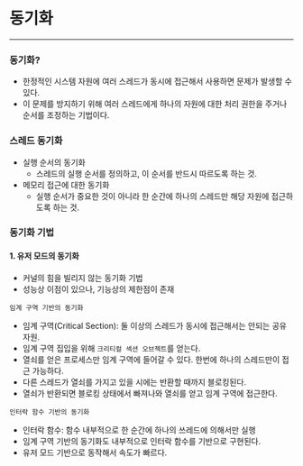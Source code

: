 # 동기화

---

### 동기화?
- 한정적인 시스템 자원에 여러 스레드가 동시에 접근해서 사용하면 문제가 발생할 수 있다.
- 이 문제를 방지하기 위해 여러 스레드에게 하나의 자원에 대한 처리 권한을 주거나 순서를 조정하는 기법이다.

### 스레드 동기화
- 실행 순서의 동기화
  - 스레드의 실행 순서를 정의하고, 이 순서를 반드시 따르도록 하는 것.
- 메모리 접근에 대한 동기화
  - 실행 순서가 중요한 것이 아니라 한 순간에 하나의 스레드만 해당 자원에 접근하도록 하는 것.

### 동기화 기법

#### 1. 유저 모드의 동기화
- 커널의 힘을 빌리지 않는 동기화 기법
- 성능상 이점이 있으나, 기능상의 제한점이 존재

`임계 구역 기반의 동기화`
- 임계 구역(Critical Section): 둘 이상의 스레드가 동시에 접근해서는 안되는 공유 자원.
- 임계 구역 집입을 위해 `크리티컬 섹션 오브젝트`를 얻는다.
- 열쇠를 얻은 프로세스만 임계 구역에 들어갈 수 있다. 한번에 하나의 스레드만이 접근 가능하다.
- 다른 스레드가 열쇠를 가지고 있을 시에는 반환할 때까지 블로킹된다.
- 열쇠가 반환되면 블로킹 상태에서 빠져나와 열쇠를 얻고 임계 구역에 접근한다.

`인터락 함수 기반의 동기화`
- 인터락 함수: 함수 내부적으로 한 순간에 하나의 쓰레드에 의해서만 실행
- 임계 구역 기반의 동기화도 내부적으로 인터락 함수를 기반으로 구현된다.
- 유저 모드 기반으로 동작해서 속도가 빠르다.